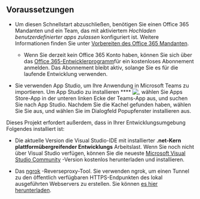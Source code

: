 ## <a name="prerequisites"></a>Voraussetzungen

- Um diesen Schnellstart abzuschließen, benötigen Sie einen Office 365 Mandanten und ein Team, das mit aktiviertem *Hochladen benutzerdefinierter apps zulassen* konfiguriert ist. Weitere Informationen finden Sie unter [Vorbereiten des Office 365 Mandanten](~/concepts/build-and-test/prepare-your-o365-tenant.md).
  - Wenn Sie derzeit kein Office 365 Konto haben, können Sie sich über das [Office 365-Entwicklerprogramm](/OfficeDev/office-dev-program-docs/docs/office-365-developer-program)für ein kostenloses Abonnement anmelden. Das Abonnement bleibt aktiv, solange Sie es für die laufende Entwicklung verwenden.

- Sie verwenden App Studio, um Ihre Anwendung in Microsoft Teams zu importieren. Um App Studio zu installieren **** ![, wählen Sie](~/assets/images/tab-images/storeApp.png) Apps Store-App in der unteren linken Ecke der Teams-App aus, und suchen Sie nach App Studio. Nachdem Sie die Kachel gefunden haben, wählen Sie Sie aus, und wählen Sie im Dialogfeld Popupfenster installieren aus.

Dieses Projekt erfordert außerdem, dass in Ihrer Entwicklungsumgebung Folgendes installiert ist:

- Die aktuelle Version die Visual Studio-IDE mit installierter **.net-Kern plattformübergreifender Entwicklungs** Arbeitslast. Wenn Sie noch nicht über Visual Studio verfügen, können Sie die neueste [Microsoft Visual Studio Community](https://visualstudio.microsoft.com/downloads) -Version kostenlos herunterladen und installieren.

- Das [ngrok](https://ngrok.com) -Reverseproxy-Tool. Sie verwenden ngrok, um einen Tunnel zu den öffentlich verfügbaren HTTPS-Endpunkten des lokal ausgeführten Webservers zu erstellen. Sie können [es hier herunterladen](https://ngrok.com/download).
